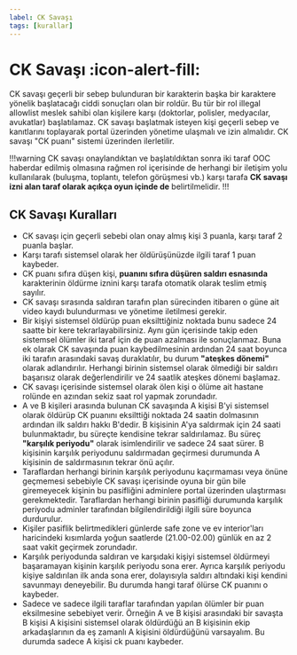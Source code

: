 ```yaml
---
label: CK Savaşı
tags: [kurallar]
---
```


# CK Savaşı :icon-alert-fill:

CK savaşı geçerli bir sebep bulunduran bir karakterin başka bir karaktere yönelik başlatacağı ciddi sonuçları olan bir roldür. Bu tür bir rol illegal allowlist meslek sahibi olan kişilere karşı (doktorlar, polisler, medyacılar, avukatlar) başlatılamaz. CK savaşı başlatmak isteyen kişi geçerli sebep ve kanıtlarını toplayarak portal üzerinden yönetime ulaşmalı ve izin almalıdır. CK savaşı "CK puanı" sistemi üzerinden ilerletilir. 

!!!warning
CK savaşı onaylandıktan ve başlatıldıktan sonra iki taraf OOC haberdar edilmiş olmasına rağmen rol içerisinde de herhangi bir iletişim yolu kullanılarak (buluşma, toplantı, telefon görüşmesi vb.) karşı tarafa **CK savaşı izni alan taraf olarak açıkça oyun içinde de** belirtilmelidir.
!!!

## CK Savaşı Kuralları

- CK savaşı için geçerli sebebi olan onay almış kişi 3 puanla, karşı taraf 2 puanla başlar.
- Karşı tarafı sistemsel olarak her öldürüşünüzde ilgili taraf 1 puan kaybeder.
- CK puanı sıfıra düşen kişi, **puanını sıfıra düşüren saldırı esnasında** karakterinin öldürme iznini karşı tarafa otomatik olarak teslim etmiş sayılır.
- CK savaşı sırasında saldıran tarafın plan sürecinden itibaren o güne ait video kaydı bulundurması ve yönetime iletilmesi gerekir.
- Bir kişiyi sistemsel öldürüp puan eksilttiğiniz noktada bunu sadece 24 saatte bir kere tekrarlayabilirsiniz. Aynı gün içerisinde takip eden sistemsel ölümler iki taraf için de puan azalması ile sonuçlanmaz. Buna ek olarak CK savaşında puan kaybedilmesinin ardından 24 saat boyunca iki tarafın arasındaki savaş duraklatılır, bu durum **"ateşkes dönemi"** olarak adlandırılır. Herhangi birinin sistemsel olarak ölmediği bir saldırı başarısız olarak değerlendirilir ve 24 saatlik ateşkes dönemi başlamaz.
- CK savaşı içerisinde sistemsel olarak ölen kişi o ölüme ait hastane rolünde en azından sekiz saat rol yapmak zorundadır.
- A ve B kişileri arasında bulunan CK savaşında A kişisi B'yi sistemsel olarak öldürüp CK puanını eksilttiği noktada 24 saatin dolmasının ardından ilk saldırı hakkı B'dedir. B kişisinin A'ya saldırmak için 24 saati bulunmaktadır, bu süreçte kendisine tekrar saldırılamaz. Bu süreç **"karşılık periyodu"** olarak isimlendirilir ve sadece 24 saat sürer. B kişisinin karşılık periyodunu saldırmadan geçirmesi durumunda A kişisinin de saldırmasının tekrar önü açılır.
- Taraflardan herhangi birinin karşılık periyodunu kaçırmaması veya önüne geçmemesi sebebiyle CK savaşı içerisinde oyuna bir gün bile giremeyecek kişinin bu pasifliğini adminlere portal üzerinden ulaştırması gerekmektedir. Taraflardan herhangi birinin pasifliği durumunda karşılık periyodu adminler tarafından bilgilendirildiği ilgili süre boyunca durdurulur.
- Kişiler pasiflik belirtmedikleri günlerde safe zone ve ev interior'ları haricindeki kısımlarda yoğun saatlerde (21.00-02.00) günlük en az 2 saat vakit geçirmek zorundadır. 
- Karşılık periyodunda saldıran ve karşıdaki kişiyi sistemsel öldürmeyi başaramayan kişinin karşılık periyodu sona erer. Ayrıca karşılık periyodu kişiye saldırılan ilk anda sona erer, dolayısıyla saldırı altındaki kişi kendini savunmayı deneyebilir. Bu durumda hangi taraf ölürse CK puanını o kaybeder.
- Sadece ve sadece ilgili taraflar tarafından yapılan ölümler bir puan eksilmesine sebebiyet verir. Örneğin A ve B kişisi arasındaki bir savaşta B kişisi A kişisini sistemsel olarak öldürdüğü an B kişisinin ekip arkadaşlarının da eş zamanlı A kişisini öldürdüğünü varsayalım. Bu durumda sadece A kişisi ck puanı kaybeder.